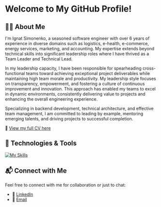 # Welcome to My GitHub Profile!

## 🙋‍♂️ About Me

I'm Ignat Simonenko, a seasoned software engineer with over 6 years of experience in diverse domains such as logistics, e-health, e-commerce, energy services, marketing, and accounting. My expertise extends beyond technical skills into significant leadership roles where I have thrived as a Team Leader and Technical Lead.

In my leadership capacity, I have been responsible for spearheading cross-functional teams toward achieving exceptional project deliverables while maintaining high team morale and productivity. My leadership style focuses on transparency, empowerment, and fostering a culture of continuous improvement and innovation. This approach has enabled my teams to excel in dynamic environments, consistently delivering value to projects and enhancing the overall engineering experience.

Specializing in backend development, technical architecture, and effective team management, I am committed to leading by example, mentoring emerging talents, and driving projects to successful completion.

📄 [View my full CV here](cv/Ignat_Simonenko.pdf)

## 🔧 Technologies & Tools

[![My Skills](https://skillicons.dev/icons?i=java,kotlin,spring,aws,hibernate,docker,github,postgres,elasticsearch,redis,kafka,rabbitmq,maven,gradle,JUnit,mockito)](cv/Ignat_Simonenko.pdf)

## 📬 Connect with Me

Feel free to connect with me for collaboration or just to chat:

- 📇 [LinkedIn](https://www.linkedin.com/in/simonenkoi)
- 📧 [Email](mailto:simonenkoignat@gmail.com)
